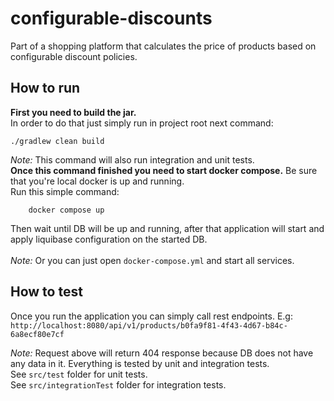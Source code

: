 # configurable-discounts

Part of a shopping platform that calculates the price of products based on configurable discount policies.

## How to run

<b>First you need to build the jar.</b> <br>
In order to do that just simply run in project root next command:
```shell
./gradlew clean build
```
<i>Note:</i> This command will also run integration and unit tests. <br>
<b>Once this command finished you need to start docker compose.</b> Be sure that you're local docker is up and running. <br>
Run this simple command:
```shell
    docker compose up
```
Then wait until DB will be up and running, after that application will start and apply liquibase configuration on the started DB.<br>
<br>
<i>Note:</i> Or you can just open `docker-compose.yml` and start all services.<br>

## How to test
Once you run the application you can simply call rest endpoints. E.g: `http://localhost:8080/api/v1/products/b0fa9f81-4f43-4d67-b84c-6a8ecf80e7cf`

<i>Note:</i> Request above will return 404 response because DB does not have any data in it. Everything is tested by unit and integration tests. <br>
See `src/test` folder for unit tests. <br>
See `src/integrationTest` folder for integration tests.<br>